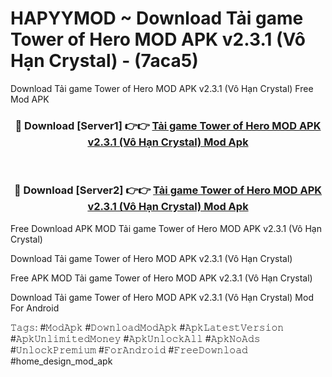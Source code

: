 # HAPYYMOD ~ Download Tải game Tower of Hero MOD APK v2.3.1 (Vô Hạn Crystal) - (7aca5)
Download Tải game Tower of Hero MOD APK v2.3.1 (Vô Hạn Crystal) Free Mod APK

<div align="center">
<h3>🔴 Download [Server1] 👉👉 <a href="https://apk-comot.site?title=Tải_game_Tower_of_Hero_MOD_APK_v2.3.1_(Vô_Hạn_Crystal)">Tải game Tower of Hero MOD APK v2.3.1 (Vô Hạn Crystal) Mod Apk</a></h3><br>

<h3>🔴 Download [Server2] 👉👉 <a href="https://apk-comot.site?title=Tải_game_Tower_of_Hero_MOD_APK_v2.3.1_(Vô_Hạn_Crystal)">Tải game Tower of Hero MOD APK v2.3.1 (Vô Hạn Crystal) Mod Apk</a></h3>
</div>


Free Download APK MOD Tải game Tower of Hero MOD APK v2.3.1 (Vô Hạn Crystal)

Download Tải game Tower of Hero MOD APK v2.3.1 (Vô Hạn Crystal) 

Free APK MOD Tải game Tower of Hero MOD APK v2.3.1 (Vô Hạn Crystal) 

Download Tải game Tower of Hero MOD APK v2.3.1 (Vô Hạn Crystal) Mod For Android

𝚃𝚊𝚐𝚜: #𝙼𝚘𝚍𝙰𝚙𝚔 #𝙳𝚘𝚠𝚗𝚕𝚘𝚊𝚍𝙼𝚘𝚍𝙰𝚙𝚔 #𝙰𝚙𝚔𝙻𝚊𝚝𝚎𝚜𝚝𝚅𝚎𝚛𝚜𝚒𝚘𝚗 #𝙰𝚙𝚔𝚄𝚗𝚕𝚒𝚖𝚒𝚝𝚎𝚍𝙼𝚘𝚗𝚎𝚢 #𝙰𝚙𝚔𝚄𝚗𝚕𝚘𝚌𝚔𝙰𝚕𝚕 #𝙰𝚙𝚔𝙽𝚘𝙰𝚍𝚜 #𝚄𝚗𝚕𝚘𝚌𝚔𝙿𝚛𝚎𝚖𝚒𝚞𝚖 #𝙵𝚘𝚛𝙰𝚗𝚍𝚛𝚘𝚒𝚍 #𝙵𝚛𝚎𝚎𝙳𝚘𝚠𝚗𝚕𝚘𝚊𝚍 #home_design_mod_apk
